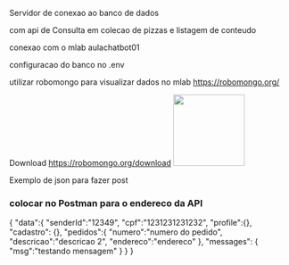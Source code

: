Servidor de conexao ao banco de dados

com api de Consulta em colecao de pizzas e listagem de conteudo

conexao com o mlab aulachatbot01

configuracao do banco no .env


utilizar robomongo para visualizar dados no mlab
https://robomongo.org/

Download
https://robomongo.org/download
<img src="/static/robomongo-128x128-129df2f1.png" class="robo-header__logo" width="128" height="128">

Exemplo de json para fazer post 


### colocar no Postman para o endereco da API
{
	"data":{
		"senderId":"12349",
		"cpf":"1231231231232",
		"profile":{},
		"cadastro":  {},
		"pedidos":{
			"numero":"numero do pedido",
			"descricao":"descricao 2",
			"endereco":"endereco"
		},
		"messages": {
			"msg":"testando mensagem"
		}
	}
}